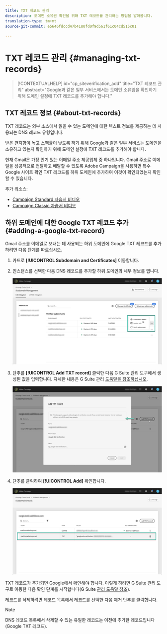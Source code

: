 ```yaml
---
title: TXT 레코드 관리
description: 도메인 소유권 확인을 위해 TXT 레코드를 관리하는 방법을 알아봅니다.
translation-type: tm+mt
source-git-commit: e5646fdccd47b4180fd0f9d561f61c04cd515c01

---
```



# TXT 레코드 관리 {#managing-txt-records}

>[!CONTEXTUALHELP]
>id="cp_siteverification_add"
>title="TXT 레코드 관리"
>abstract="Google과 같은 일부 서비스에서는 도메인 소유임을 확인하기 위해 도메인 설정에 TXT 레코드를 추가해야 합니다."

## TXT 레코드 정보 {#about-txt-records}

TXT 레코드는 외부 소스에서 읽을 수 있는 도메인에 대한 텍스트 정보를 제공하는 데 사용되는 DNS 레코드 유형입니다.

받은 편지함이 높고 스팸률이 낮도록 하기 위해 Google과 같은 일부 서비스는 도메인을 소유하고 있는지 확인하기 위해 도메인 설정에 TXT 레코드를 추가해야 합니다.

현재 Gmail은 가장 인기 있는 이메일 주소 제공업체 중 하나입니다. Gmail 주소로 이메일을 성공적으로 전달하고 배달할 수 있도록 Adobe Campaign을 사용하면 특수 Google 사이트 확인 TXT 레코드를 하위 도메인에 추가하여 이것이 확인되었는지 확인할 수 있습니다.

추가 리소스:

* [Campaign Standard 자습서 비디오](https://docs.adobe.com/content/help/en/campaign-standard-learn/tutorials/administrating/control-panel/google-txt-record-management.html)
* [Campaign Classic 자습서 비디오](https://docs.adobe.com/content/help/en/campaign-classic-learn/tutorials/administrating/control-panel-acc/google-txt-record-management.html)

## 하위 도메인에 대한 Google TXT 레코드 추가 {#adding-a-google-txt-record}

Gmail 주소를 이메일로 보내는 데 사용되는 하위 도메인에 Google TXT 레코드를 추가하려면 다음 단계를 따르십시오.

1. 카드로 **[!UICONTROL Subdomain and Certificates]** 이동합니다.

1. 인스턴스를 선택한 다음 DNS 레코드를 추가할 하위 도메인의 세부 정보를 엽니다.

   ![](assets/txt_subdomaindetails.png)

1. 단추를 **[!UICONTROL Add TXT record]** 클릭한 다음 G Suite 관리 도구에서 생성된 값을 입력합니다. 자세한 내용은 G Suite 관리 [도움말을 참조하십시오](https://support.google.com/a/answer/183895).

   ![](assets/txt_addtxt.png)

1. 단추를 클릭하여 **[!UICONTROL Add]** 확인합니다.

   ![](assets/txt_txtadded.png)

TXT 레코드가 추가되면 Google에서 확인해야 합니다. 이렇게 하려면 G Suite 관리 도구로 이동한 다음 확인 단계를 시작합니다(G Suite [관리 도움말 참조](https://support.google.com/a/answer/183895)).

레코드를 삭제하려면 레코드 목록에서 레코드를 선택한 다음 제거 단추를 클릭합니다.

>[!NOTE]
>
>DNS 레코드 목록에서 삭제할 수 있는 유일한 레코드는 이전에 추가한 레코드입니다(Google TXT 레코드).


